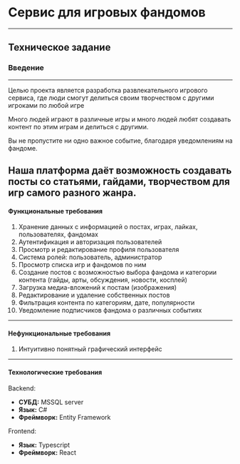 # Сервис для игровых фандомов
---
## Техническое задание
### Введение
---
Целью проекта является разработка развлекательного игрового сервиса, где люди смогут делиться своим творчеством с другими игроками по любой игре

Много людей играют в различные игры и много людей любят создавать контент по этим играм и делиться с другими. 

Вы не пропустите ни одно важное событие, благодаря уведомлениям на фандоме.

Наша платформа даёт возможность создавать посты со статьями, гайдами, творчеством для игр самого разного жанра.
---
#### Функциональные требования

1. Хранение данных с информацией о постах, играх, лайках, пользователях, фандомах
2. Аутентификация и авторизация пользователей
3. Просмотр и редактирование профиля пользователя
4. Система ролей: пользователь, администратор
5. Просмотр списка игр и фандомов по ним
6. Создание постов с возможностью выбора фандома и категории контента (гайды, арты, обсуждения, новости, косплей)
7. Загрузка медиа-вложений к постам (изображения)
8. Редактирование и удаление собственных постов
9. Фильтрация контента по категориям, дате, популярности
10. Уведомление подписчиков фандома о различных событиях
---
#### Нефункциональные требования

1. Интуитивно понятный графический интерфейс
---
#### Технологические требования

Backend:
 - **СУБД:** MSSQL server
 - **Язык:** C#
 - **Фреймворк:** Entity Framework

Frontend:
 - **Язык:** Typescript
 - **Фреймворк:** React
